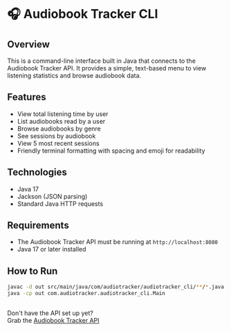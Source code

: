 # 🎧 Audiobook Tracker CLI

## Overview
This is a command-line interface built in Java that connects to the Audiobook Tracker API. It provides a simple, text-based menu to view listening statistics and browse audiobook data.

## Features
- View total listening time by user
- List audiobooks read by a user
- Browse audiobooks by genre
- See sessions by audiobook
- View 5 most recent sessions
- Friendly terminal formatting with spacing and emoji for readability

## Technologies
- Java 17
- Jackson (JSON parsing)
- Standard Java HTTP requests

## Requirements
- The Audiobook Tracker API must be running at `http://localhost:8080`
- Java 17 or later installed

## How to Run
```bash
javac -d out src/main/java/com/audiotracker/audiotracker_cli/**/*.java
java -cp out com.audiotracker.audiotracker_cli.Main
```

##
Don't have the API set up yet?  
Grab the [Audiobook Tracker API](https://github.com/todayisthorsday/audiotracker-api)
